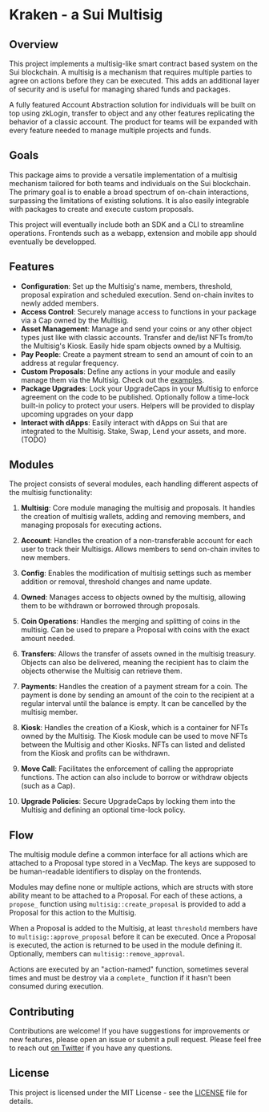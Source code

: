 # Kraken - a Sui Multisig

## Overview

This project implements a multisig-like smart contract based system on the Sui blockchain. A multisig is a mechanism that requires multiple parties to agree on actions before they can be executed. This adds an additional layer of security and is useful for managing shared funds and packages.

A fully featured Account Abstraction solution for individuals will be built on top using zkLogin, transfer to object and any other features replicating the behavior of a classic account. The product for teams will be expanded with every feature needed to manage multiple projects and funds.

## Goals

This package aims to provide a versatile implementation of a multisig mechanism tailored for both teams and individuals on the Sui blockchain. The primary goal is to enable a broad spectrum of on-chain interactions, surpassing the limitations of existing solutions. It is also easily integrable with packages to create and execute custom proposals. 

This project will eventually include both an SDK and a CLI to streamline operations. Frontends such as a webapp, extension and mobile app should eventually be developped.

## Features

- **Configuration**: Set up the Multisig's name, members, threshold, proposal expiration and scheduled execution. Send on-chain invites to newly added members.
- **Access Control**: Securely manage access to functions in your package via a Cap owned by the Multisig.
- **Asset Management**: Manage and send your coins or any other object types just like with classic accounts. Transfer and de/list NFTs from/to the Multisig's Kiosk. Easily hide spam objects owned by a Multisig.
- **Pay People**: Create a payment stream to send an amount of coin to an address at regular frequency.
- **Custom Proposals**: Define any actions in your module and easily manage them via the Multisig. Check out the [examples](TODO:).
- **Package Upgrades**: Lock your UpgradeCaps in your Multisig to enforce agreement on the code to be published. Optionally follow a time-lock built-in policy to protect your users. Helpers will be provided to display upcoming upgrades on your dapp
- **Interact with dApps**: Easily interact with dApps on Sui that are integrated to the Multisig. Stake, Swap, Lend your assets, and more. (TODO)

## Modules

The project consists of several modules, each handling different aspects of the multisig functionality:

1. **Multisig**: Core module managing the multisig and proposals. It handles the creation of multisig wallets, adding and removing members, and managing proposals for executing actions.

2. **Account**: Handles the creation of a non-transferable account for each user to track their Multisigs. Allows members to send on-chain invites to new members.

3. **Config**: Enables the modification of multisig settings such as member addition or removal, threshold changes and name update.

4. **Owned**: Manages access to objects owned by the multisig, allowing them to be withdrawn or borrowed through proposals.

5. **Coin Operations**: Handles the merging and splitting of coins in the multisig. Can be used to prepare a Proposal with coins with the exact amount needed.

6. **Transfers**: Allows the transfer of assets owned in the multisig treasury. Objects can also be delivered, meaning the recipient has to claim the objects otherwise the Multisig can retrieve them.

7. **Payments**: Handles the creation of a payment stream for a coin. The payment is done by sending an amount of the coin to the recipient at a regular interval until the balance is empty. It can be cancelled by the multisig member.

8. **Kiosk**: Handles the creation of a Kiosk, which is a container for NFTs owned by the Multisig. The Kiosk module can be used to move NFTs between the Multisig and other Kiosks. NFTs can listed and delisted from the Kiosk and profits can be withdrawn.

9. **Move Call**: Facilitates the enforcement of calling the appropriate functions. The action can also include to borrow or withdraw objects (such as a Cap).

10. **Upgrade Policies**: Secure UpgradeCaps by locking them into the Multisig and defining an optional time-lock policy.

## Flow
The multisig module define a common interface for all actions which are attached to a Proposal type stored in a VecMap. The keys are supposed to be human-readable identifiers to display on the frontends.

Modules may define none or multiple actions, which are structs with store ability meant to be attached to a Proposal. For each of these actions, a `propose_` function using `multisig::create_proposal` is provided to add a Proposal for this action to the Multisig.

When a Proposal is added to the Multisig, at least `threshold` members have to `multisig::approve_proposal` before it can be executed. Once a Proposal is executed, the action is returned to be used in the module defining it. Optionally, members can `multisig::remove_approval`.

Actions are executed by an "action-named" function, sometimes several times and must be destroy via a `complete_` function if it hasn't been consumed during execution.

## Contributing

Contributions are welcome! If you have suggestions for improvements or new features, please open an issue or submit a pull request. Please feel free to reach out [on Twitter](https://twitter.com/BL0CKRUNNER) if you have any questions.

## License

This project is licensed under the MIT License - see the [LICENSE](LICENSE) file for details.
